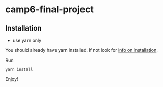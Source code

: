 # camp6-final-project

## Installation

- use yarn only <br>

You should already have yarn installed. If not look for [info on installation](https://classic.yarnpkg.com/lang/en/docs/install/).


Run  
```bash
yarn install
```

Enjoy!

